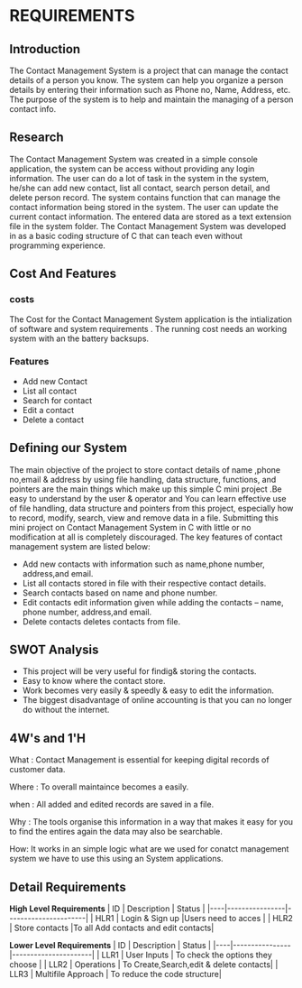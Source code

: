 # REQUIREMENTS
 ## Introduction
 The Contact Management System is a project that can manage the contact details of a person you know. The system can help you organize a person details by entering their information such as Phone no, Name, Address, etc. The purpose of the system is to help and maintain the managing of a person contact info.
 ## Research
 The Contact Management System was created in a simple console application, the system can be access without providing any login information. The user can do a lot of task in the system in the system, he/she can add new contact, list all contact, search person detail, and delete person record. The system contains function that can manage the contact information being stored in the system. The user can update the current contact information. The entered data are stored as a text extension file in the system folder. The Contact Management System was developed in as a basic coding structure of C that can teach even without programming experience.
 ## Cost And Features 
 ### costs
 The Cost for the Contact Management System application is the intialization of software and system requirements . The running cost needs an working system with an the battery backsups. 
 ### Features
 -  Add new Contact
 -  List all contact
 -  Search for contact
 -  Edit a contact
 -  Delete a contact
## Defining our System
   The main objective of the project to store contact details of name ,phone no,email & address by using file handling, data structure, functions, and pointers are the main things which make up this simple C mini project .Be easy to understand by the user & operator and You can learn effective use of file handling, data structure and pointers from this project, especially how to record, modify, search, view and remove data in a file. Submitting this mini project on Contact Management System in C with little or no modification at all is completely discouraged.
The key features of contact management system are listed below:
 -  Add new contacts with information such as name,phone number, address,and email.
 -  List all contacts stored in file with their respective contact details.
 -  Search contacts based on name and phone number.
 -  Edit contacts edit information given while adding the contacts – name, phone number, address,and email.
 -  Delete contacts deletes contacts from file.
 ## SWOT Analysis
 -  This project will be very useful for findig& storing the contacts.
 -  Easy to know where the contact store.
 -  Work becomes very easily & speedly & easy to edit the information.
 -  The biggest disadvantage of online accounting is that you can no longer do without the internet. 
 ## 4W's and 1'H
What : Contact Management is essential for keeping digital records of customer data.

Where : To overall maintaince becomes a easily.

when : All added and edited records are saved in a file.

Why : The tools organise this information in a way that makes it easy for you to find the entires again the data may also be searchable.

How: It works in an simple logic what are we used for conatct management system we have to use this using an System applications.
## Detail Requirements
__High Level Requirements__
| ID |   Description  |             Status   |
|----|----------------|----------------------|
| HLR1 | Login & Sign up |Users need to acces |
| HLR2  | Store contacts |To  all Add contacts and edit contacts|

__Lower Level Requirements__
| ID |   Description  |             Status   |
|----|----------------|----------------------|
| LLR1 | User Inputs | To check the options they choose |
| LLR2 | Operations | To Create,Search,edit & delete contacts|
| LLR3 | Multifile Approach | To reduce the code structure|
